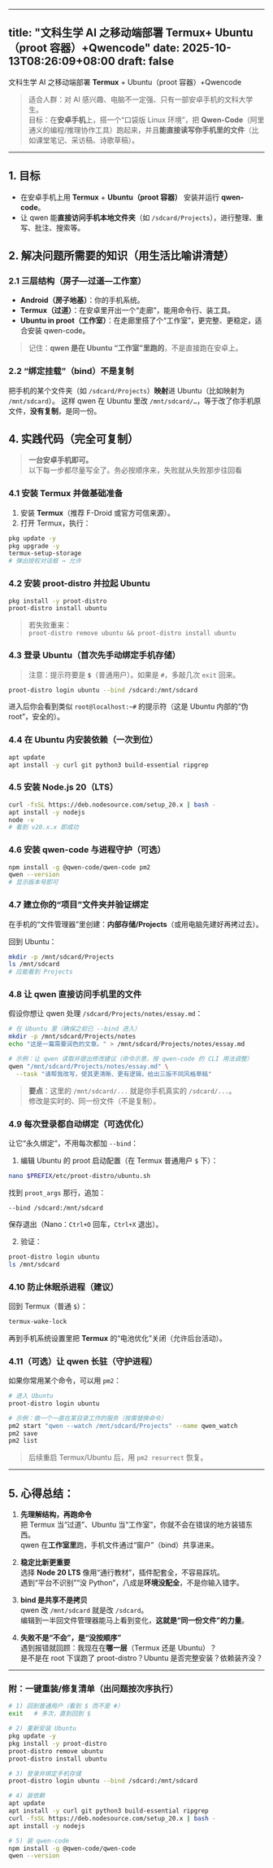
---
title: "文科生学 AI 之移动端部署 Termux+ Ubuntu（proot 容器）+Qwencode"
date: 2025-10-13T08:26:09+08:00
draft: false
---

文科生学 AI 之移动端部署 **Termux** + Ubuntu（proot 容器）+Qwencode

> 适合人群：对 AI 感兴趣、电脑不一定强、只有一部安卓手机的文科大学生。  
> 目标：在**安卓手机**上，搭一个“口袋版 Linux 环境”，把 **Qwen-Code**（阿里通义的编程/推理协作工具）跑起来，并且**能直接读写你手机里的文件**（比如课堂笔记、采访稿、诗歌草稿）。

---

## 1. 目标

- 在安卓手机上用 **Termux** + **Ubuntu（proot 容器）** 安装并运行 **qwen-code**。
- 让 qwen 能**直接访问手机本地文件夹**（如 `/sdcard/Projects`），进行整理、重写、批注、搜索等。

## 2. 解决问题所需要的知识（用生活比喻讲清楚）

### 2.1 三层结构（房子—过道—工作室）

- **Android（房子地基）**：你的手机系统。
- **Termux（过道）**：在安卓里开出一个“走廊”，能用命令行、装工具。
- **Ubuntu in proot（工作室）**：在走廊里搭了个“工作室”，更完整、更稳定，适合安装 qwen-code。

> 记住：**qwen 是在 Ubuntu “工作室”里跑的**，不是直接跑在安卓上。

### 2.2 “绑定挂载”（bind）不是复制

把手机的某个文件夹（如 `/sdcard/Projects`）**映射**进 Ubuntu（比如映射为 `/mnt/sdcard`）。  这样 qwen 在 Ubuntu 里改 `/mnt/sdcard/…`，等于改了你手机原文件，**没有复制**，是同一份。


## 4. 实践代码（完全可复制）

> **一台安卓手机即可。**  
> 以下每一步都尽量写全了。务必按顺序来，失败就从失败那步往回看

### 4.1 安装 Termux 并做基础准备

1. 安装 **Termux**（推荐 F-Droid 或官方可信来源）。
2. 打开 Termux，执行：

```bash
pkg update -y
pkg upgrade -y
termux-setup-storage
# 弹出授权对话框 → 允许
```

### 4.2 安装 proot-distro 并拉起 Ubuntu

```bash
pkg install -y proot-distro
proot-distro install ubuntu
```

> 若失败重来：  
> `proot-distro remove ubuntu && proot-distro install ubuntu`

### 4.3 登录 Ubuntu（首次先手动绑定手机存储）

> 注意：提示符要是 **`$`**（普通用户）。如果是 `#`，多敲几次 `exit` 回来。

```bash
proot-distro login ubuntu --bind /sdcard:/mnt/sdcard
```

进入后你会看到类似 `root@localhost:~#` 的提示符（这是 Ubuntu 内部的“伪 root”，安全的）。

### 4.4 在 Ubuntu 内安装依赖（一次到位）

```bash
apt update
apt install -y curl git python3 build-essential ripgrep
```

### 4.5 安装 Node.js 20（LTS）

```bash
curl -fsSL https://deb.nodesource.com/setup_20.x | bash -
apt install -y nodejs
node -v
# 看到 v20.x.x 即成功
```

### 4.6 安装 qwen-code 与进程守护（可选）

```bash
npm install -g @qwen-code/qwen-code pm2
qwen --version
# 显示版本号即可
```

### 4.7 建立你的“项目”文件夹并验证绑定

在手机的“文件管理器”里创建：**内部存储/Projects**（或用电脑先建好再拷过去）。

回到 Ubuntu：

```bash
mkdir -p /mnt/sdcard/Projects
ls /mnt/sdcard
# 应能看到 Projects
```

### 4.8 让 qwen 直接访问手机里的文件

假设你想让 qwen 处理 `/sdcard/Projects/notes/essay.md`：

```bash
# 在 Ubuntu 里（确保之前已 --bind 进入）
mkdir -p /mnt/sdcard/Projects/notes
echo "这是一篇需要润色的文章。" > /mnt/sdcard/Projects/notes/essay.md

# 示例：让 qwen 读取并提出修改建议（命令示意，按 qwen-code 的 CLI 用法调整）
qwen "/mnt/sdcard/Projects/notes/essay.md" \
  --task "请帮我改写，使其更清晰、更有逻辑，给出三版不同风格草稿"
```

> **要点**：这里的 `/mnt/sdcard/...` 就是你手机真实的 `/sdcard/...`。  
> 修改是实时的、同一份文件（不是复制）。

### 4.9 每次登录都自动绑定（可选优化）

让它“永久绑定”，不用每次都加 `--bind`：

1. 编辑 Ubuntu 的 proot 启动配置（在 Termux 普通用户 `$` 下）：
    

```bash
nano $PREFIX/etc/proot-distro/ubuntu.sh
```

找到 `proot_args` 那行，追加：

```
--bind /sdcard:/mnt/sdcard
```

保存退出（Nano：`Ctrl+O` 回车，`Ctrl+X` 退出）。

2. 验证：
    

```bash
proot-distro login ubuntu
ls /mnt/sdcard
```

### 4.10 防止休眠杀进程（建议）

回到 Termux（普通 `$`）：

```bash
termux-wake-lock
```

再到手机系统设置里把 **Termux** 的“电池优化”关闭（允许后台活动）。

### 4.11（可选）让 qwen 长驻（守护进程）

如果你常用某个命令，可以用 `pm2`：

```bash
# 进入 Ubuntu
proot-distro login ubuntu

# 示例：做一个一直在某目录工作的服务（按需替换命令）
pm2 start "qwen --watch /mnt/sdcard/Projects" --name qwen_watch
pm2 save
pm2 list
```

> 后续重启 Termux/Ubuntu 后，用 `pm2 resurrect` 恢复。

---

## 5. 心得总结：

1. **先理解结构，再跑命令**  
    把 Termux 当“过道”、Ubuntu 当“工作室”，你就不会在错误的地方装错东西。  
    qwen 在**工作室里**跑，手机文件通过“窗户”（bind）共享进来。
    
2. **稳定比新更重要**  
    选择 **Node 20 LTS** 像用“通行教材”，插件配套全，不容易踩坑。  
    遇到“平台不识别”“没 Python”，八成是**环境没配全**，不是你输入错字。
    
3. **bind 是共享不是拷贝**  
    qwen 改 `/mnt/sdcard` 就是改 `/sdcard`。  
    编辑到一半回文件管理器能马上看到变化，**这就是“同一份文件”的力量**。
    
4. **失败不是“不会”，是“没按顺序”**  
    遇到报错就回顾：我现在在**哪一层**（Termux 还是 Ubuntu）？  
    是不是在 root 下误跑了 proot-distro？Ubuntu 是否完整安装？依赖装齐没？

---

### 附：一键重装/修复清单（出问题按次序执行）

```bash
# 1) 回到普通用户（看到 $ 而不是 #）
exit   # 多次，直到回到 $

# 2) 重新安装 Ubuntu
pkg update -y
pkg install -y proot-distro
proot-distro remove ubuntu
proot-distro install ubuntu

# 3) 登录并绑定手机存储
proot-distro login ubuntu --bind /sdcard:/mnt/sdcard

# 4) 装依赖
apt update
apt install -y curl git python3 build-essential ripgrep
curl -fsSL https://deb.nodesource.com/setup_20.x | bash -
apt install -y nodejs

# 5) 装 qwen-code
npm install -g @qwen-code/qwen-code
qwen --version
```
